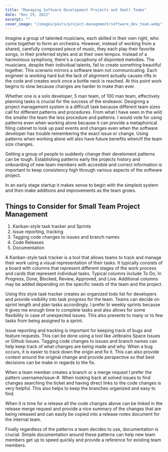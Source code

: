 ```yaml
---
title: "Managing Software Development Projects and Small Teams"
date: "Dec 29, 2022"
excerpt: ""
cover_image: "/images/posts/project-management/software_dev_team.webp"
---
```


Imagine a group of talented musicians, each skilled in their own right, who come together to form an orchestra. However, instead of working from a shared, carefully composed piece of music, they each play their favorite songs, in their preferred styles and at their own tempos. Instead of a harmonious symphony, there's a cacophony of disjointed melodies. The musicians, despite their individual talents, fail to create something beautiful together. This scenario mirrors a software team not communicating. Each engineer is working hard but the lack of alignment actually causes rifts in the code and creates work once a bottle neck is reached. At this point work begins to slow because changes are harder to make than ever.

Whether one is a solo developer, 5 man team, of 100 man team, effectively planning tasks is crucial for the success of the endeavor. Designing a project management system is a difficult task because different team sizes call for different patterns and procedures. From what I have seen in the wild the smaller the team the less procedure and patterns. I would vote for using patterns even when working alone because it can provide a metaphorical filing cabinet to look up past events and changes even when the software developer has trouble remembering the exact issue or change. Using patterns when working alone will also have future benefits when/if the team size changes.

Getting a group of people to suddenly change their develoment patterns can be tough. Establishing patterns early the projects history and onboarding of new team members with accesible and correct information is important to keep consistency high through various aspects of the software project.

In an early stage startup it makes sense to begin with the simplest system and then make additions and improvements as the team grows.

## Things to Consider for Small Team Project Management

1. Kanban-style task tracker and Sprints
2. Issue reporting, tracking
3. Tagging code changes to issues and branch names
4. Code Releases
5. Documentation

A Kanban-style task tracker is a tool that allows teams to track and manage their work using a visual representation of their tasks. It typically consists of a board with columns that represent different stages of the work process and cards that represent individual tasks. Typical columns include To Do, In Progress, Done, Blocked, Review, Approved, and Live. Additional columns may be added depending on the specific needs of the team and the project.

Using this style task tracker creates an organized todo list for developers and provide visibility into task progress for the team. Teams can decide on sprint length and plan tasks accordingly. I prefer bi weekly sprints because it gives me enough time to complete tasks and also allows for some flexibility in case of unexpected issues. This also prevents to many or to few tasks from being assigned to a sprint.

Issue reporting and tracking is important for keeping track of bugs and feature requests. This can be done using a tool like Jetbrains Space Issues or Github Issues. Tagging code changes to issues and branch names can help keep track of what changes are being made and why. When a bug occurs, it is easier to track down the origin and fix it. This can also provide context around the original change and provide perspective so that best decisions can be make in regards to the fix.

When a team member creates a branch or a merge request I prefer the pattern username/issue-#. When looking back at solved issues to find changes searching the ticket and having direct links to the code changes is very helpful. This also helps to keep the branches organized and easy to find.

When it is time for a release all the code changes above can be linked in the release merge request and provide a nice summary of the changes that are being released and can easily be copied into a release notes document for the internal team.

Finally regardless of the patterns a team decides to use, documentation is crucial. Simple documentation around these patterns can help new team members get up to speed quickly and provide a reference for existing team members.
